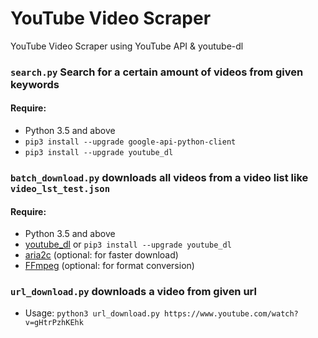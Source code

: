 # YouTube Video Scraper

YouTube Video Scraper using YouTube API & youtube-dl


### `search.py` Search for a certain amount of videos from given keywords


#### Require:

- Python 3.5 and above
- `pip3 install --upgrade google-api-python-client`
- `pip3 install --upgrade youtube_dl`

### `batch_download.py` downloads all videos from a video list like `video_lst_test.json`

#### Require:

- Python 3.5 and above
- [youtube_dl](https://github.com/ytdl-org/youtube-dl) or `pip3 install --upgrade youtube_dl`
- [aria2c](https://aria2.github.io/) (optional: for faster download)
- [FFmpeg](https://ffmpeg.org/) (optional: for format conversion)


### `url_download.py` downloads a video from given url

- Usage:
`python3 url_download.py https://www.youtube.com/watch?v=gHtrPzhKEhk`
